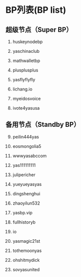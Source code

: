 # BP列表(BP list)

## 超级节点（Super BP）
1. huskeynodebp

2. yaschinaclub

3. mathwalletbp

4. plusplusplus

5. yasflyflyfly

6. lichang.io

7. myeidosvoice

8. ivote4yasusa

## 备用节点（Standby BP）
9. peilin444yas

10. eosmongolia5

11. wwwyasabccom

12. yas111111111

13. julipericher

14. yueyueyasyas

15. dingshenghui

16. zhaoyilun532

17. yasbp.vip

18. fullhistoryb

19. io

20. yasmagic21st

21. tothemoonyas

22. ohshitmydick

23. sovyasunited
